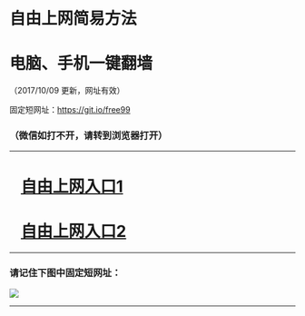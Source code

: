 ﻿# 自由上网简易方法

# 电脑、手机一键翻墙

（2017/10/09 更新，网址有效）

固定短网址：https://git.io/free99

### （微信如打不开，请转到浏览器打开）


***





# &nbsp;&nbsp; <a href="http://ft1424113385.fwq-tz-1001.info/fwqtz01.html?t=100900122426 " target="_blank">自由上网入口1</a>
# &nbsp;&nbsp; <a href="http://ft2608710096.fwq-tz-1002.info/fwqtz02.html?t=100900126531 " target="_blank">自由上网入口2</a>
***

### 请记住下图中固定短网址：

<img src="https://s3-us-west-2.amazonaws.com/fwq-1001/yjfq-20170905okok.png" /> 


***

